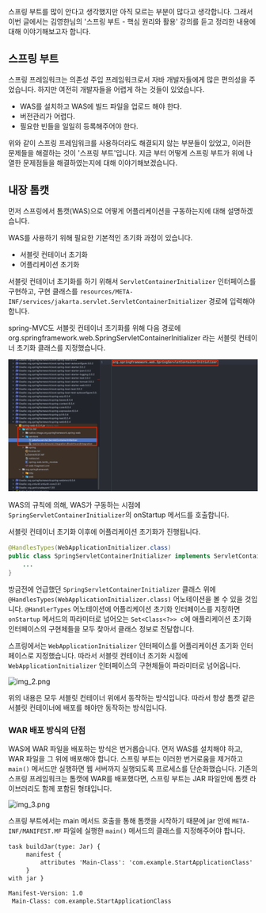 
스프링 부트를 많이 안다고 생각했지만 아직 모르는 부분이 많다고 생각합니다. 그래서 이번 글에서는 김영한님의 '스프링 부트 - 핵심 원리와 활용' 강의를 듣고 정리한 내용에 대해 이야기해보고자 합니다. 

## 스프링 부트 

스프링 프레임워크는 의존성 주입 프레임워크로서 자바 개발자들에게 많은 편의성을 주었습니다. 하지만 여전히 개발자들을 어렵게 하는 것들이 있었습니다. 
- WAS를 설치하고 WAS에 빌드 파일을 업로드 해야 한다. 
- 버전관리가 어렵다. 
- 필요한 빈들을 일일히 등록해주어야 한다. 

위와 같이 스프링 프레임워크를 사용하더라도 해결되지 않는 부분들이 있었고, 이러한 문제들을 해결하는 것이 '스프링 부트'입니다.
지금 부터 어떻게 스프링 부트가 위에 나열한 문제점들을 해결하였는지에 대해 이야기해보겠습니다. 

## 내장 톰캣 

먼저 스프링에서 톰캣(WAS)으로 어떻게 어플리케이션을 구동하는지에 대해 설명하겠습니다. 

WAS를 사용하기 위해 필요한 기본적인 초기화 과정이 있습니다. 
- 서블릿 컨테이너 초기화 
- 어플리케이션 초기화 

서블릿 컨테이너 초기화를 하기 위해서 ```ServletContainerInitializer``` 인터페이스를 구현하고, 구현 클래스를 ````resources/META-INF/services/jakarta.servlet.ServletContainerInitializer```` 경로에 입력해야 합니다. 

spring-MVC도 서블릿 컨테이너 초기화를 위해 다음 경로에 org.springframework.web.SpringServletContainerInitializer 라는 서블릿 컨테이너 초기화 클래스를 지정했습니다.

![img_1.png](img_1.png)

WAS의 규칙에 의해, WAS가 구동하는 시점에 ```SpringServletContainerInitializer```의 onStartup 메서드를 호출합니다. 


서블릿 컨테이너 초기화 이후에 어플리케이션 초기화가 진행됩니다. 

```java
@HandlesTypes(WebApplicationInitializer.class)
public class SpringServletContainerInitializer implements ServletContainerInitializer {
    ...
}
```

방금전에 언급했던 ```SpringServletContainerInitializer``` 클래스 위에 ```@HandlesTypes(WebApplicationInitializer.class)``` 어노테이션을 볼 수 있을 것입니다. 
```@HandlerTypes``` 어노테이션에 어플리케이션 초기화 인터페이스를 지정하면 ```onStartup``` 메서드의 파라미터로 넘어오는 ```Set<Class<?>> c```에 애플리케이션 초기화 인터페이스의 구현체들을 모두 찾아서 클래스 정보로 전달합니다.

스프링에서는 ```WebApplicationInitializer``` 인터페이스를 어플리케이션 초기화 인터페이스로 지정했습니다. 따라서 서블릿 컨테이너 초기화 시점에 ```WebApplicationInitializer``` 인터페이스의 구현체들이 파라미터로 넘어옵니다. 

![img_2.png](img_2.png)

위의 내용은 모두 서블릿 컨테이너 위에서 동작하는 방식입니다. 따라서 항상 톰캣 같은 서블릿 컨테이너에 배포를 해야만 동작하는 방식입니다. 


### WAR 배포 방식의 단점 

WAS에 WAR 파일을 배포하는 방식은 번거롭습니다. 먼저 WAS를 설치해야 하고, WAR 파일을 그 위에 배포해야 합니다. 
스프링 부트는 이러한 번거로움을 제거하고 ```main()``` 메서드만 실행하면 웹 서버까지 실행되도록 프로세스를 단순화했습니다. 기존의 스프링 프레임워크는 톰캣에 WAR를 배포했다면, 스프링 부트는 JAR 파일안에 톰캣 라이브러리도 함께 포함된 형태입니다. 

![img_3.png](img_3.png)

스프링 부트에서는 main 메서드 호출을 통해 톰캣을 시작하기 때문에 jar 안에 ```META-INF/MANIFEST.MF``` 파일에 실행한 ```main()``` 메서드의 클래스를 지정해주어야 합니다.
```
task buildJar(type: Jar) {
     manifest {
         attributes 'Main-Class': 'com.example.StartApplicationClass'
     }
with jar }
```

```
Manifest-Version: 1.0
 Main-Class: com.example.StartApplicationClass
```
